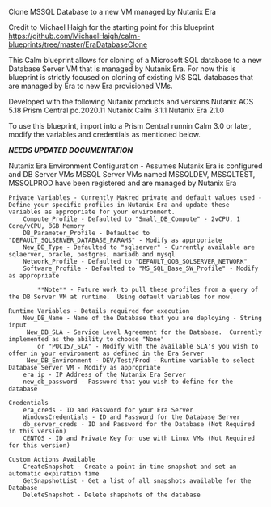 Clone MSSQL Database to a new VM managed by Nutanix Era

 Credit to Michael Haigh for the starting point for this blueprint
 https://github.com/MichaelHaigh/calm-blueprints/tree/master/EraDatabaseClone

 This Calm blueprint allows for cloning of a Microsoft SQL database to a new Database Server VM that is managed by Nutanix Era. For now this is blueprint is strictly focused on cloning of existing MS SQL databases that are managed by Era to new Era provisioned VMs.

 Developed with the following Nutanix products and versions
    Nutanix AOS 5.18
    Prism Central pc.2020.11 
    Nutanix Calm 3.1.1
    Nutanix Era 2.1.0

To use this blueprint, import into a Prism Central runnin Calm 3.0 or later, modify the variables and credentials as mentioned below.



*****NEEDS UPDATED DOCUMENTATION*****

 Nutanix Era Environment Configuration - Assumes Nutanix Era is configured and DB Server VMs
    MSSQL Server VMs named MSSQLDEV, MSSQLTEST, MSSQLPROD have been registered and are managed by Nutanix Era

    Private Variables - Currently Makred private and default values used - Define your specific profiles in Nutanix Era and update these variables as appropriate for your environment.
        Compute_Profile - Defaulted to "Small_DB_Compute" - 2vCPU, 1 Core/vCPU, 8GB Memory
        DB_Parameter_Profile - Defaulted to "DEFAULT_SQLSERVER_DATABASE_PARAMS" - Modify as appropriate
        New_DB_Type - Defaulted to "sqlserver" - Currently available are sqlaerver, oracle, postgres, mariadb and mysql
        Network_Profile - Defaulted to "DEFAULT_OOB_SQLSERVER_NETWORK"
        Software_Profile - Defaulted to "MS_SQL_Base_SW_Profile" - Modify as appropriate
            
            **Note** - Future work to pull these profiles from a query of the DB Server VM at runtime.  Using default variables for now.

    Runtime Variables - Details required for execution
        New_DB_Name - Name of the Database that you are deploying - String input
         New_DB_SLA - Service Level Agreement for the Database.  Currently implemented as the ability to choose "None" 
            or "POC157_SLA" - Modify with the available SLA's you wish to offer in your environment as defined in the Era Server
         New_DB_Environment - DEV/Test/Prod - Runtime variable to select Database Server VM - Modify as appropriate
        era_ip - IP Address of the Nutanix Era Server
        new_db_password - Password that you wish to define for the database

    Credentials
        era_creds - ID and Password for your Era Server
        WindowsCredentials - ID and Password for the Database Server
        db_server_creds - ID and Password for the Database (Not Required in this version)
        CENTOS - ID and Private Key for use with Linux VMs (Not Required for this version)

    Custom Actions Available
        CreateSnapshot - Create a point-in-time snapshot and set an automatic expiration time
        GetSnapshotList - Get a list of all snapshots available for the Database
        DeleteSnapshot - Delete shapshots of the database